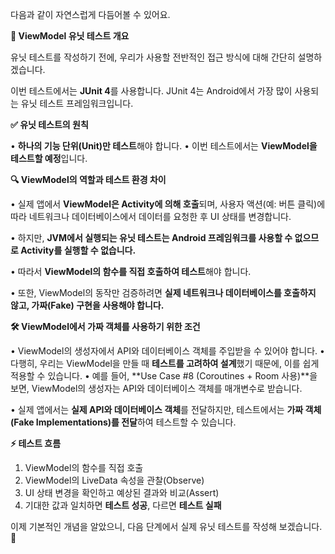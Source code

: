 다음과 같이 자연스럽게 다듬어볼 수 있어요.

**📌 ViewModel 유닛 테스트 개요**

유닛 테스트를 작성하기 전에, 우리가 사용할 전반적인 접근 방식에 대해 간단히 설명하겠습니다.

이번 테스트에서는 **JUnit 4**를 사용합니다. JUnit 4는 Android에서 가장 많이 사용되는 유닛 테스트 프레임워크입니다.

**✅ 유닛 테스트의 원칙**


• **하나의 기능 단위(Unit)만 테스트**해야 합니다.
• 이번 테스트에서는 **ViewModel을 테스트할 예정**입니다.


**🔍 ViewModel의 역할과 테스트 환경 차이**

• 실제 앱에서 **ViewModel은 Activity에 의해 호출**되며, 사용자 액션(예: 버튼 클릭)에 따라 네트워크나 데이터베이스에서 데이터를 요청한 후 UI 상태를 변경합니다.

• 하지만, **JVM에서 실행되는 유닛 테스트는 Android 프레임워크를 사용할 수 없으므로 Activity를 실행할 수 없습니다.**

• 따라서 **ViewModel의 함수를 직접 호출하여 테스트**해야 합니다.

• 또한, ViewModel의 동작만 검증하려면 **실제 네트워크나 데이터베이스를 호출하지 않고, 가짜(Fake) 구현을 사용해야 합니다.**

  

**🛠 ViewModel에서 가짜 객체를 사용하기 위한 조건**

• ViewModel의 생성자에서 API와 데이터베이스 객체를 주입받을 수 있어야 합니다.
• 다행히, 우리는 ViewModel을 만들 때 **테스트를 고려하여 설계**했기 때문에, 이를 쉽게 적용할 수 있습니다.
• 예를 들어, **Use Case #8 (Coroutines + Room 사용)**을 보면, ViewModel의 생성자는 API와 데이터베이스 객체를 매개변수로 받습니다.

• 실제 앱에서는 **실제 API와 데이터베이스 객체**를 전달하지만, 테스트에서는 **가짜 객체(Fake Implementations)를 전달**하여 테스트할 수 있습니다.

  

**⚡ 테스트 흐름**

1. ViewModel의 함수를 직접 호출
2. ViewModel의 LiveData 속성을 관찰(Observe)
3. UI 상태 변경을 확인하고 예상된 결과와 비교(Assert)
4. 기대한 값과 일치하면 **테스트 성공**, 다르면 **테스트 실패**


이제 기본적인 개념을 알았으니, 다음 단계에서 실제 유닛 테스트를 작성해 보겠습니다. 🚀
